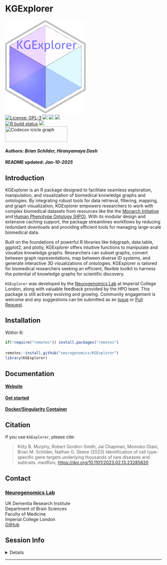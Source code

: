 KGExplorer
================
<img src='https://github.com/neurogenomics/KGExplorer/raw/master/inst/hex/hex.png' title='Hex sticker for KGExplorer' height='300'><br>
[![License:
GPL-3](https://img.shields.io/badge/license-GPL--3-blue.svg)](https://cran.r-project.org/web/licenses/GPL-3)
[![](https://img.shields.io/badge/devel%20version-0.99.05-black.svg)](https://github.com/neurogenomics/KGExplorer)
[![](https://img.shields.io/github/languages/code-size/neurogenomics/KGExplorer.svg)](https://github.com/neurogenomics/KGExplorer)
[![](https://img.shields.io/github/last-commit/neurogenomics/KGExplorer.svg)](https://github.com/neurogenomics/KGExplorer/commits/master)
<br> [![R build
status](https://github.com/neurogenomics/KGExplorer/workflows/rworkflows/badge.svg)](https://github.com/neurogenomics/KGExplorer/actions)
[![](https://codecov.io/gh/neurogenomics/KGExplorer/branch/master/graph/badge.svg)](https://app.codecov.io/gh/neurogenomics/KGExplorer)
<br>
<a href='https://app.codecov.io/gh/neurogenomics/KGExplorer/tree/master' target='_blank'><img src='https://codecov.io/gh/neurogenomics/KGExplorer/branch/master/graphs/icicle.svg' title='Codecov icicle graph' width='200' height='50' style='vertical-align: top;'></a>  
<h4>  
Authors: <i>Brian Schilder, Hiranyamaya Dash</i>  
</h4>
<h4>  
README updated: <i>Jan-10-2025</i>  
</h4>

<!-- To modify Package/Title/Description/Authors fields, edit the DESCRIPTION file -->

## Introduction

KGExplorer is an R package designed to facilitate seamless exploration,
manipulation, and visualization of biomedical knowledge graphs and
ontologies. By integrating robust tools for data retrieval, filtering,
mapping, and graph visualization, KGExplorer empowers researchers to
work with complex biomedical datasets from resources like the the
[Monarch Initiative](https://monarchinitiative.org) and [Human Phenotype
Ontology (HPO)](https://hpo.jax.org). With its modular design and
extensive caching support, the package streamlines workflows by reducing
redundant downloads and providing efficient tools for managing
large-scale biomedical data.

Built on the foundations of powerful R libraries like tidygraph,
data.table, ggplot2, and plotly, KGExplorer offers intuitive functions
to manipulate and visualize knowledge graphs. Researchers can subset
graphs, convert between graph representations, map between diverse ID
systems, and generate interactive 3D visualizations of ontologies.
KGExplorer is tailored for biomedical researchers seeking an efficient,
flexible toolkit to harness the potential of knowledge graphs for
scientific discovery.

`KGExplorer` was developed by the [Neurogenomics
Lab](https://www.neurogenomics.co.uk/) at Imperial College London, along
with valuable feedback provided by the HPO team. This package is still
actively evolving and growing. Community engagement is welcome and any
suggestions can be submitted as an
[Issue](https://github.com/neurogenomics/KGExplorer/issues) or [Pull
Request](https://github.com/neurogenomics/KGExplorer/pulls).

## Installation

Within R:

``` r
if(!require("remotes")) install.packages("remotes")

remotes::install_github("neurogenomics/KGExplorer")
library(KGExplorer)
```

## Documentation

#### [Website](https://neurogenomics.github.io/KGExplorer)

#### [Get started](https://neurogenomics.github.io/KGExplorer/articles/KGExplorer)

#### [Docker/Singularity Container](https://neurogenomics.github.io/KGExplorer/articles/docker.html)

## Citation

If you use `KGExplorer`, please cite:

<!-- Modify this by editing the file: inst/CITATION  -->

> Kitty B. Murphy, Robert Gordon-Smith, Jai Chapman, Momoko Otani, Brian
> M. Schilder, Nathan G. Skene (2023) Identification of cell
> type-specific gene targets underlying thousands of rare diseases and
> subtraits. medRxiv, <https://doi.org/10.1101/2023.02.13.23285820>

## Contact

### [Neurogenomics Lab](https://www.neurogenomics.co.uk)

UK Dementia Research Institute  
Department of Brain Sciences  
Faculty of Medicine  
Imperial College London  
[GitHub](https://github.com/neurogenomics)

## Session Info

<details>

``` r
utils::sessionInfo()
```

    ## R version 4.4.2 (2024-10-31)
    ## Platform: aarch64-apple-darwin20
    ## Running under: macOS Sequoia 15.2
    ## 
    ## Matrix products: default
    ## BLAS:   /Library/Frameworks/R.framework/Versions/4.4-arm64/Resources/lib/libRblas.0.dylib 
    ## LAPACK: /Library/Frameworks/R.framework/Versions/4.4-arm64/Resources/lib/libRlapack.dylib;  LAPACK version 3.12.0
    ## 
    ## locale:
    ## [1] en_US.UTF-8/en_US.UTF-8/en_US.UTF-8/C/en_US.UTF-8/en_US.UTF-8
    ## 
    ## time zone: Europe/London
    ## tzcode source: internal
    ## 
    ## attached base packages:
    ## [1] stats     graphics  grDevices utils     datasets  methods   base     
    ## 
    ## loaded via a namespace (and not attached):
    ##  [1] gtable_0.3.6        jsonlite_1.8.9      renv_1.0.11        
    ##  [4] dplyr_1.1.4         compiler_4.4.2      BiocManager_1.30.25
    ##  [7] tidyselect_1.2.1    rvcheck_0.2.1       scales_1.3.0       
    ## [10] yaml_2.3.10         fastmap_1.2.0       here_1.0.1         
    ## [13] ggplot2_3.5.1       R6_2.5.1            generics_0.1.3     
    ## [16] knitr_1.49          yulab.utils_0.1.8   tibble_3.2.1       
    ## [19] desc_1.4.3          dlstats_0.1.7       rprojroot_2.0.4    
    ## [22] munsell_0.5.1       pillar_1.9.0        RColorBrewer_1.1-3 
    ## [25] rlang_1.1.4         utf8_1.2.4          badger_0.2.4       
    ## [28] xfun_0.49           fs_1.6.5            cli_3.6.3          
    ## [31] magrittr_2.0.3      rworkflows_1.0.3    digest_0.6.37      
    ## [34] grid_4.4.2          rstudioapi_0.17.1   lifecycle_1.0.4    
    ## [37] vctrs_0.6.5         evaluate_1.0.1      glue_1.8.0         
    ## [40] data.table_1.16.2   fansi_1.0.6         colorspace_2.1-1   
    ## [43] rmarkdown_2.29      tools_4.4.2         pkgconfig_2.0.3    
    ## [46] htmltools_0.5.8.1

</details>

<hr>
